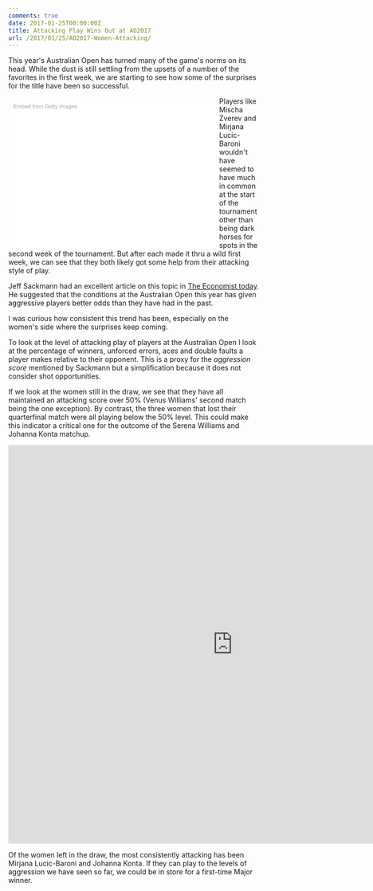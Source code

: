 ```yaml
---
comments: true
date: 2017-01-25T00:00:00Z
title: Attacking Play Wins Out at AO2017
url: /2017/01/25/AO2017-Women-Attacking/
---
```


This year's Australian Open has turned many of the game's norms on its head. While the dust is still settling from the upsets of a number of the favorites in the first week, we are starting to see how some of the surprises for the title have been so successful. 

<!--more-->

<div class="getty embed image" style="background-color:#fff;display:inline-block;font-family:'Helvetica Neue',Helvetica,Arial,sans-serif;color:#a7a7a7;font-size:11px;width:80%;max-width:594px;float:left;padding:2%;"><div style="padding:0;margin:0;text-align:left;"><a href="http://www.gettyimages.com/detail/632439262" target="_blank" style="color:#a7a7a7;text-decoration:none;font-weight:normal !important;border:none;display:inline-block;">Embed from Getty Images</a></div><div style="overflow:hidden;position:relative;height:0;padding:66.666667% 0 0 0;width:100%;"><iframe src="//embed.gettyimages.com/embed/632439262?et=ZCAHLFHTRzlbWs4RUQAtFg&viewMoreLink=on&sig=eyOC8uoccFPd61qHHiIJ_x_FRnWo2TePVMukZpE7EEI=&caption=true" width="594" height="396" scrolling="no" frameborder="0" style="display:inline-block;position:absolute;top:0;left:0;width:100%;height:100%;margin:0;"></iframe></div><p style="margin:0;"></p></div>

Players like Mischa Zverev and Mirjana Lucic-Baroni wouldn't have seemed to have much in common at the start of the tournament other than being dark horses for spots in the second week of the tournament. But after each made it thru a wild first week, we can see that they both likely got some help from their attacking style of play. 

Jeff Sackmann had an excellent article on this topic in [The Economist today](http://www.economist.com/blogs/gametheory/2017/01/pace-play-tennis). He suggested that the conditions at the Australian Open this year has given aggressive players better odds than they have had in the past. 

I was curious how consistent this trend has been, especially on the women's side where the surprises keep coming. 

To look at the level of attacking play of players at the Australian Open I look at the percentage of winners, unforced errors, aces and double faults a player makes relative to their opponent. This is a proxy for the _aggression score_ mentioned by Sackmann but a simplification because it does not consider shot opportunities. 

If we look at the women still in the draw, we see that they have all maintained an attacking score over 50% (Venus Williams' second match being the one exception). By contrast, the three women that lost their quarterfinal match were all playing below the 50% level. This could make this indicator a critical one for the outcome of the Serena Williams and Johanna Konta matchup.

<iframe width="900" height="800" frameborder="0" scrolling="no" src="https://plot.ly/~on-the-t/1095.embed"></iframe>

Of the women left in the draw, the most consistently attacking has been Mirjana Lucic-Baroni and Johanna Konta. If they can play to the levels of aggression we have seen so far, we could be in store for a first-time Major winner.

